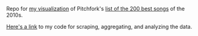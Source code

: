 Repo for [my visualization](https://sharry.github.io/p4k) of Pitchfork's [list of the 200 best songs](https://pitchfork.com/features/lists-and-guides/the-200-best-songs-of-the-2010s/) of the 2010s. 

[Here's a link](https://github.com/sharry29/p4k/src/data/scraping_pitchfork.ipynb) to my code for scraping, aggregating, and analyzing the data.